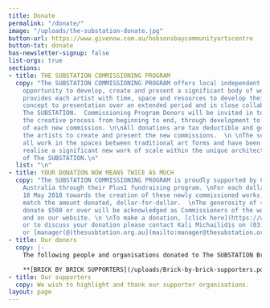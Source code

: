 ```yaml
---
title: Donate
permalink: "/donate/"
image: "/uploads/the-substation-donate.jpg"
button-url: https://www.givenow.com.au/hobsonsbaycommunityartscentre
button-txt: donate
has-newsletter-signup: false
list-orgs: true
sections:
- title: THE SUBSTATION COMMISSIONING PROGRAM
  copy: "The SUBSTATION COMMISSIONING PROGRAM offers local independent artists the
    opportunity to develop, create and present a significant body of work. The program
    provides each artist with time, space and resources to develop their work, from
    concept to presentation over an extended period and in close collaboration with
    The SUBSTATION.  Commissioning Program Donors will be invited in to see first-hand
    the creative process from beginning to end, through development to presentation
    of each new commission. \n\nAll donations are tax deductible and go directly to
    the artists to create and present the new commissions.  \n \nThe selected artists
    all work in the spaces between traditional art forms and have been invited to
    realise a significant new work of scale within the unique architectural spaces
    of The SUBSTATION.\n"
  list: "\n"
- title: YOUR DONATION NOW MEANS TWICE AS MUCH
  copy: "The SUBSTATION COMMISSIONING PROGRAM is proudly supported by Creative Partnerships
    Australia through their Plus1 fundraising program. \nFor each dollar donated before
    18 May 2018 towards the creation of these newly commissioned works, Plus1 will
    match the amount donated, dollar-for-dollar.  \nThe generosity of supporters who
    donate $500 or over will be acknowledged as Commissioners of the work in print
    and on our website. \n \nTo make a donation, [click here](https://www.givenow.com.au/hobsonsbaycommunityartscentre),
    or to discuss your donation please contact Kali Michailidis on (03) 9391 1110
    or [manager(@)thesusbtation.org.au](mailto:manager@thesubstation.org.au).\n"
- title: Our donors
  copy: |-
    The following people and organisations donated to The SUBSTATION Brick by Brick Supporters Wall. These donations were instrumental in helping to establish The SUBSTATION as an arts and culture centre.

    **[BRICK BY BRICK SUPPORTERS](/uploads/Brick-by-brick-supporters.pdf)**
- title: Our supporters
  copy: We wish to highlight and thank our supporter organisations.
layout: page
---
```


